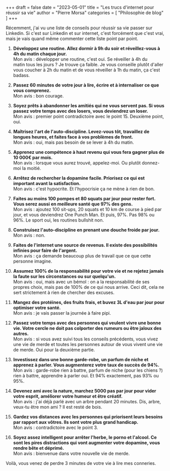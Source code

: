 +++
draft       = false
date        = "2023-05-01"
title       = "Les trucs d'internet pour réussir sa vie"
author      = "Pierre Morsa"
categories  = [ "Philosophie de blog" ]
+++

Récemment, j'ai vu une liste de conseils pour réussir sa vie passer sur Linkedin. Si c'est sur Linkedin et sur internet, c'est forcément que c'est vrai, mais je vais quand même commenter cette liste point par point.

1. **Développez une routine. Allez dormir à 9h du soir et réveillez-vous à 4h du matin chaque jour.**\
Mon avis : développer une routine, c'est oui. Se réveiller à 4h du matin tous les jours ? Je trouve ça faible. Je vous conseille plutôt d'aller vous coucher à 2h du matin et de vous réveiller à 1h du matin, ça c'est badass.

2. **Passez 60 minutes de votre jour à lire, écrire et à internaliser ce que vous comprenez.**\
Mon avis : bon courage.

3. **Soyez prêts à abandonner les amitiés qui ne vous servent pas. Si vous passez votre temps avec des losers, vous deviendrez un loser.**\
Mon avis : premier point contradictoire avec le point 15. Deuxième point, oui.

4. **Maîtrisez l'art de l'auto-discipline. Levez-vous tôt, travaillez de longues heures, et faites face à vos problèmes de front.**\
Mon avis : oui, mais pas besoin de se lever à 4h du matin.

5. **Apprenez une compétence à haut revenu qui vous fera gagner plus de 10 000€ par mois.**\
Mon avis : lorsque vous aurez trouvé, appelez-moi. Ou plutôt donnez-moi la moitié.

6. **Arrêtez de rechercher la dopamine facile. Priorisez ce qui est important avant la satisfaction.**\
Mon avis : c'est hypocrite. Et l'hypocrisie ça ne mène à rien de bon.

7. **Faites au moins 100 pompes et 80 squats par jour pour rester fort. Vous serez aussi en meilleure santé que 97% des gens.**\
Mon avis : ajoutez 100 sit-ups, 20 squats et 10 km de course à pied par jour, et vous deviendrez One Punch Man. Et puis, 97%. Pas 98% ou 96%. Le sport oui, les routines bullshit non.

8. **Construisez l'auto-discipline en prenant une douche froide par jour.**\
Mon avis : non.

9. **Faites de l'internet une source de revenus. Il existe des possibilités infinies pour faire de l'argent.**\
Mon avis : ça demande beaucoup plus de travail que ce que cette personne imagine.

10. **Assumez 100% de la responsabilité pour votre vie et ne rejetez jamais la faute sur les circonstances ou sur quelqu'un.**\
Mon avis : oui, mais avec un bémol : on a la responsabilité de ses propres choix, mais pas de 100% de ce qui nous arrive. Ceci dit, cela ne sert strictement à rien de chercher des excuses.

11. **Mangez des protéines, des fruits frais, et buvez 3L d'eau par jour pour optimiser votre santé.**\
Mon avis : je vais passer la journée à faire pipi.

12. **Passez votre temps avec des personnes qui veulent vivre une bonne vie. Votre cercle ne doit pas colporter des rumeurs ou être jaloux des autres.**\
Mon avis : si vous avez suivi tous les conseils précédents, vous vivez une vie de merde et toutes les personnes autour de vous vivent une vie de merde. Oui pour la deuxième partie.

13. **Investissez dans une bonne garde-robe, un parfum de niche et apprenez à parler. Vous augmenterez votre taux de succès de 94%.**\
Mon avis : garde-robe rien à battre, parfum de niche (pour les chiens ?) rien à battre, apprendre à parler oui. Et 94% exactement, pas 93% ou 95%.

14. **Devenez ami avec la nature, marchez 5000 pas par jour pour vider votre esprit, améliorer votre humeur et être créatif.** \
Mon avis : j'ai déjà parlé avec un arbre pendant 20 minutes. Dis, arbre, veux-tu être mon ami ? Il est resté de bois. 

15. **Gardez vos distances avec les personnes qui priorisent leurs besoins par rapport aux vôtres. Ils sont votre plus grand handicap.**\
Mon avis : contradictoire avec le point 3.

16. **Soyez assez intelligent pour arrêter l'herbe, le porno et l'alcool. Ce sont les pires distractions qui vont augmenter votre dopamine, vous rendre bête et déprimé.**\
Mon avis : bienvenue dans votre nouvelle vie de merde.

Voilà, vous venez de perdre 3 minutes de votre vie à lire mes conneries.
